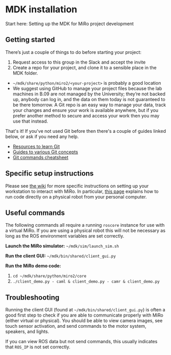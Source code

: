 # MDK installation
Start here: Setting up the MDK for MiRo project development

## Getting started
There’s just a couple of things to do before starting your project:
1. Request access to this group in the Slack and accept the invite
2. Create a repo for your project, and clone it to a sensible place in the MDK folder.
  * `~/mdk/share/python/miro2/<your-project>` is probably a good location
  * We suggest using GitHub to manage your project files because the lab machines in B.09 are not managed by the University; they’re not backed up, anybody can log in, and the data on them today is not guaranteed to be there tomorrow. A Git repo is an easy way to manage your data, track your changes and ensure your work is available anywhere, but if you prefer another method to secure and access your work then you may use that instead.

That's it! If you've not used Git before then there's a couple of guides linked below, or ask if you need any help.
* [Resources to learn Git](https://try.github.io)
* [Guides to various Git concepts](https://guides.github.com)
* [Git commands cheatsheet](https://github.github.com/training-kit/downloads/github-git-cheat-sheet/)

## Specific setup instructions

Please see [the wiki](https://github.com/MiRo-projects/MDK-Installation/wiki) for more specific instructions on setting up your workstation to interact with MiRo. In particular, [this page](https://github.com/MiRo-projects/MDK-Installation/wiki/Running-code-on-MiRo-from-PyCharm) explains how to run code directly on a physical robot from your personal computer.

## Useful commands
The following commands all require a running `roscore` instance for use with a virtual MiRo. If you are using a physical robot this will not be necessary as long as the ROS environment variables are set correctly.

**Launch the MiRo simulator:**
`~/mdk/sim/launch_sim.sh`

**Run the client GUI:**
`~/mdk/bin/shared/client_gui.py`

**Run the MiRo demo code:**
1. `cd ~/mdk/share/python/miro2/core`
2. `./client_demo.py - caml & client_demo.py - camr & client_demo.py`

## Troubleshooting
Running the client GUI (found at `~/mdk/bin/shared/client_gui.py`) is often a good first step to check if you are able to communicate properly with MiRo (either virtual or physical). You should be able to view camera images, see touch sensor activation, and send commands to the motor system, speakers, and lights.

If you can view ROS data but not send commands, this usually indicates that `ROS_IP` is not set correctly.
